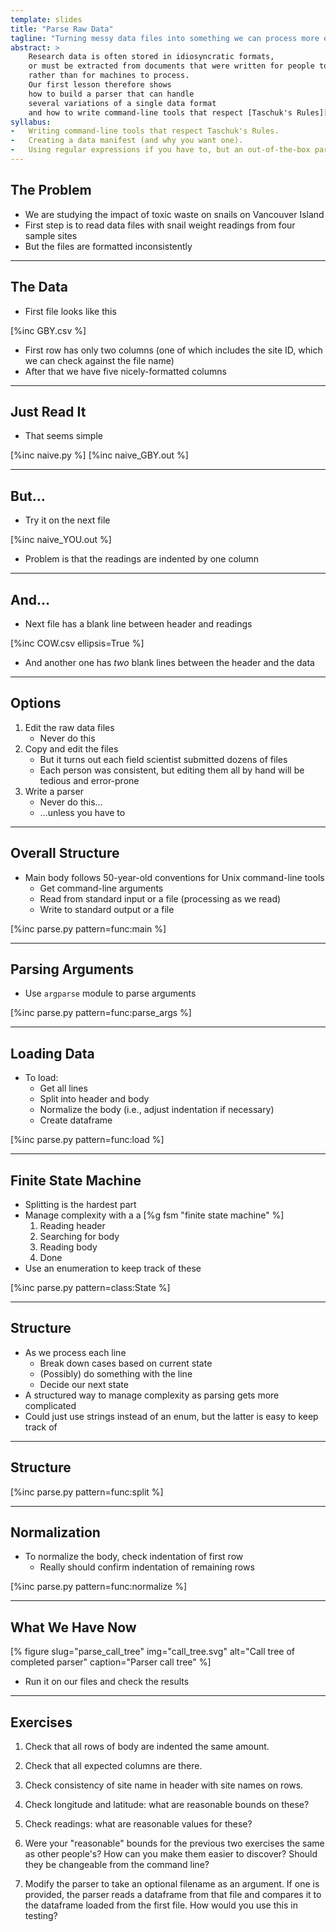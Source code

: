 ```yaml
---
template: slides
title: "Parse Raw Data"
tagline: "Turning messy data files into something we can process more easily."
abstract: >
    Research data is often stored in idiosyncratic formats,
    or must be extracted from documents that were written for people to read
    rather than for machines to process.
    Our first lesson therefore shows
    how to build a parser that can handle
    several variations of a single data format
    and how to write command-line tools that respect [Taschuk's Rules][taschuk].
syllabus:
-   Writing command-line tools that respect Taschuk's Rules.
-   Creating a data manifest (and why you want one).
-   Using regular expressions if you have to, but an out-of-the-box parser if one is available.
---
```


## The Problem

-   We are studying the impact of toxic waste on snails on Vancouver Island
-   First step is to read data files with snail weight readings from four sample sites
-   But the files are formatted inconsistently

---

## The Data

-   First file looks like this

[%inc GBY.csv %]

-   First row has only two columns (one of which includes the site ID, which we can check against the file name)
-   After that we have five nicely-formatted columns

---

## Just Read It

-   That seems simple

[%inc naive.py %]
[%inc naive_GBY.out %]

---

## But…

-   Try it on the next file

[%inc naive_YOU.out %]

-   Problem is that the readings are indented by one column

---

## And…

-   Next file has a blank line between header and readings

[%inc COW.csv ellipsis=True %]

-   And another one has *two* blank lines between the header and the data

---

## Options

1.  Edit the raw data files
    -   Never do this
2.  Copy and edit the files
    -   But it turns out each field scientist submitted dozens of files
    -   Each person was consistent, but editing them all by hand will be tedious and error-prone
3.  Write a parser
    -   Never do this…
    -   …unless you have to

---

## Overall Structure

-   Main body follows 50-year-old conventions for Unix command-line tools
    -   Get command-line arguments
    -   Read from standard input or a file (processing as we read)
    -   Write to standard output or a file

[%inc parse.py pattern=func:main %]

---

## Parsing Arguments

-   Use `argparse` module to parse arguments

[%inc parse.py pattern=func:parse_args %]

---

## Loading Data

-   To load:
    -   Get all lines
    -   Split into header and body
    -   Normalize the body (i.e., adjust indentation if necessary)
    -   Create dataframe

[%inc parse.py pattern=func:load %]

---

## Finite State Machine

-   Splitting is the hardest part
-   Manage complexity with a a [%g fsm "finite state machine" %]
    1.  Reading header
    2.  Searching for body
    3.  Reading body
    4.  Done
-   Use an enumeration to keep track of these

[%inc parse.py pattern=class:State %]

---

## Structure

-   As we process each line
    -   Break down cases based on current state
    -   (Possibly) do something with the line
    -   Decide our next state
-   A structured way to manage complexity as parsing gets more complicated
   -   Could just use strings instead of an enum, but the latter is easy to keep track of

---

## Structure

[%inc parse.py pattern=func:split %]

---

## Normalization

-   To normalize the body, check indentation of first row
    -   Really should confirm indentation of remaining rows

[%inc parse.py pattern=func:normalize %]

---

## What We Have Now

[% figure
   slug="parse_call_tree"
   img="call_tree.svg"
   alt="Call tree of completed parser"
   caption="Parser call tree"
%]

-   Run it on our files and check the results

---

## Exercises

1.  Check that all rows of body are indented the same amount.

1.  Check that all expected columns are there.

1.  Check consistency of site name in header with site names on rows.

1.  Check longitude and latitude: what are reasonable bounds on these?

1.  Check readings: what are reasonable values for these?

1.  Were your "reasonable" bounds for the previous two exercises the same as other people's?
    How can you make them easier to discover?
    Should they be changeable from the command line?

1.  Modify the parser to take an optional filename as an argument.
    If one is provided,
    the parser reads a dataframe from that file
    and compares it to the dataframe loaded from the first file.
    How would you use this in testing?
